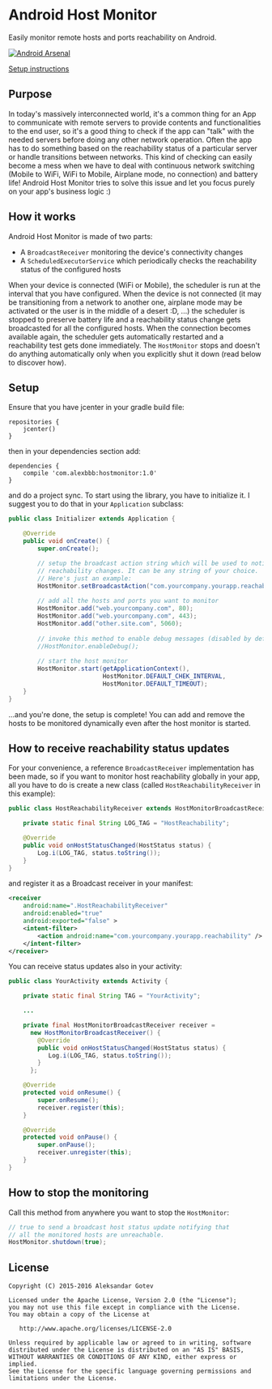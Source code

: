 # Android Host Monitor
Easily monitor remote hosts and ports reachability on Android.

[![Android Arsenal](https://img.shields.io/badge/Android%20Arsenal-Android%20Host%20Monitor-brightgreen.svg?style=flat)](http://android-arsenal.com/details/1/2626)

[Setup instructions](#setup)

## Purpose
In today's massively interconnected world, it's a common thing for an App to communicate with remote servers to provide contents and functionalities to the end user, so it's a good thing to check if the app can "talk" with the needed servers before doing any other network operation. Often the app has to do something based on the reachability status of a particular server or handle transitions between networks. This kind of checking can easily become a mess when we have to deal with continuous network switching (Mobile to WiFi, WiFi to Mobile, Airplane mode, no connection) and battery life! Android Host Monitor tries to solve this issue and let you focus purely on your app's business logic :)

## How it works
Android Host Monitor is made of two parts:
* A `BroadcastReceiver` monitoring the device's connectivity changes
* A `ScheduledExecutorService` which periodically checks the reachability status of the configured hosts

When your device is connected (WiFi or Mobile), the scheduler is run at the interval that you have configured. When the device is not connected (it may be transitioning from a network to another one, airplane mode may be activated or the user is in the middle of a desert :D, ...) the scheduler is stopped to preserve battery life and a reachability status change gets broadcasted for all the configured hosts. When the connection becomes available again, the scheduler gets automatically restarted and a reachability test gets done immediately. The `HostMonitor` stops and doesn't do anything automatically only when you explicitly shut it down (read below to discover how).

## Setup <a id="setup"></a>
Ensure that you have jcenter in your gradle build file:
```
repositories {
    jcenter()
}
```
then in your dependencies section add:

```
dependencies {
    compile 'com.alexbbb:hostmonitor:1.0'
}
```

and do a project sync. To start using the library, you have to initialize it. I suggest you to do that in your `Application` subclass:

```java
public class Initializer extends Application {

    @Override
    public void onCreate() {
        super.onCreate();

        // setup the broadcast action string which will be used to notify
        // reachability changes. It can be any string of your choice. 
        // Here's just an example:
        HostMonitor.setBroadcastAction("com.yourcompany.yourapp.reachability");
        
        // add all the hosts and ports you want to monitor
        HostMonitor.add("web.yourcompany.com", 80);
        HostMonitor.add("web.yourcompany.com", 443);
        HostMonitor.add("other.site.com", 5060);
        
        // invoke this method to enable debug messages (disabled by default)
        //HostMonitor.enableDebug();
        
        // start the host monitor
        HostMonitor.start(getApplicationContext(),
                          HostMonitor.DEFAULT_CHEK_INTERVAL,
                          HostMonitor.DEFAULT_TIMEOUT);
    }
}
```

...and you're done, the setup is complete! You can add and remove the hosts to be monitored dynamically even after the host monitor is started.

## How to receive reachability status updates
For your convenience, a reference `BroadcastReceiver` implementation has been made, so if you want to monitor host reachability globally in your app, all you have to do is create a new class (called `HostReachabilityReceiver` in this example):

```java
public class HostReachabilityReceiver extends HostMonitorBroadcastReceiver {

    private static final String LOG_TAG = "HostReachability";

    @Override
    public void onHostStatusChanged(HostStatus status) {
        Log.i(LOG_TAG, status.toString());
    }
}
```

and register it as a Broadcast receiver in your manifest:

```xml
<receiver
    android:name=".HostReachabilityReceiver"
    android:enabled="true"
    android:exported="false" >
    <intent-filter>
        <action android:name="com.yourcompany.yourapp.reachability" />
    </intent-filter>
</receiver>
```

You can receive status updates also in your activity:

```java
public class YourActivity extends Activity {

    private static final String TAG = "YourActivity";

    ...

    private final HostMonitorBroadcastReceiver receiver =
      new HostMonitorBroadcastReceiver() {
        @Override
        public void onHostStatusChanged(HostStatus status) {
           Log.i(LOG_TAG, status.toString());
        }  
      };

    @Override
    protected void onResume() {
        super.onResume();
        receiver.register(this);
    }

    @Override
    protected void onPause() {
        super.onPause();
        receiver.unregister(this);
    }
}
```

## How to stop the monitoring
Call this method from anywhere you want to stop the `HostMonitor`:
```java
// true to send a broadcast host status update notifying that
// all the monitored hosts are unreachable.
HostMonitor.shutdown(true);
```

## License

    Copyright (C) 2015-2016 Aleksandar Gotev

    Licensed under the Apache License, Version 2.0 (the "License");
    you may not use this file except in compliance with the License.
    You may obtain a copy of the License at

       http://www.apache.org/licenses/LICENSE-2.0

    Unless required by applicable law or agreed to in writing, software
    distributed under the License is distributed on an "AS IS" BASIS,
    WITHOUT WARRANTIES OR CONDITIONS OF ANY KIND, either express or implied.
    See the License for the specific language governing permissions and
    limitations under the License.
